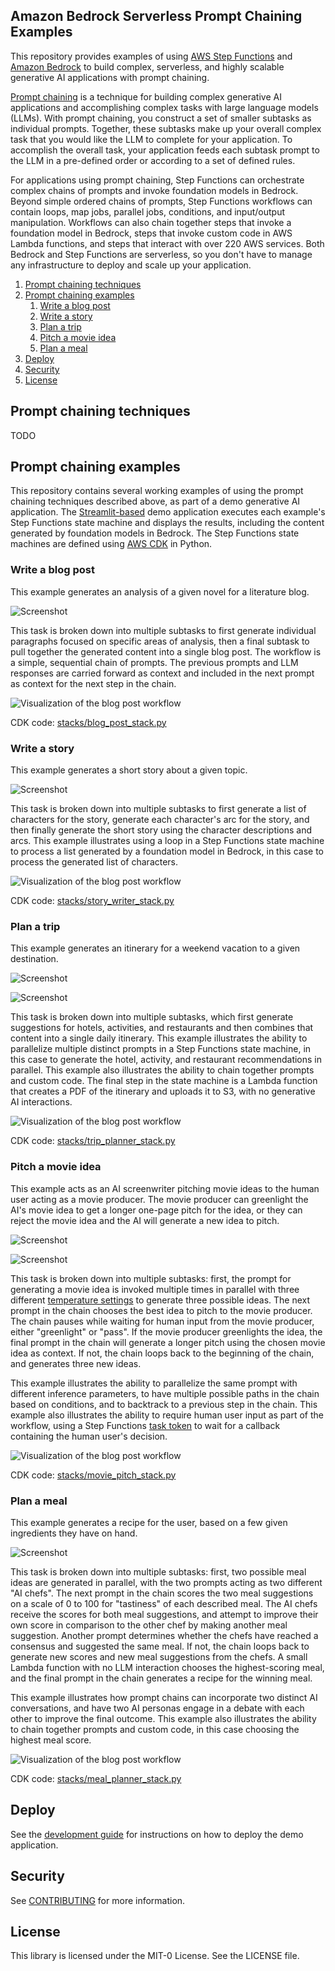 ## Amazon Bedrock Serverless Prompt Chaining Examples

This repository provides examples of using [AWS Step Functions](https://aws.amazon.com/step-functions/)
and [Amazon Bedrock](https://aws.amazon.com/bedrock/) to build complex, serverless, and highly scalable
generative AI applications with prompt chaining.

[Prompt chaining](https://docs.anthropic.com/claude/docs/prompt-chaining) is a technique for
building complex generative AI applications and accomplishing complex tasks with large language models (LLMs).
With prompt chaining, you construct a set of smaller subtasks as individual prompts. Together, these subtasks
make up your overall complex task that you would like the LLM to complete for your application.
To accomplish the overall task, your application feeds each subtask prompt to the LLM in a pre-defined order or
according to a set of defined rules.

For applications using prompt chaining, Step Functions can orchestrate complex chains of prompts and invoke foundation models in Bedrock.
Beyond simple ordered chains of prompts, Step Functions workflows can contain loops, map jobs, parallel jobs,
conditions, and input/output manipulation. Workflows can also chain together steps that invoke a foundation model in Bedrock,
steps that invoke custom code in AWS Lambda functions, and steps that interact with over 220 AWS services.
Both Bedrock and Step Functions are serverless, so you don't have to manage any infrastructure to deploy and scale up your application.

<!-- toc -->

1. [Prompt chaining techniques](#prompt-chaining-techniques)
1. [Prompt chaining examples](#prompt-chaining-examples)
    1. [Write a blog post](#write-a-blog-post)
    1. [Write a story](#write-a-story)
    1. [Plan a trip](#plan-a-trip)
    1. [Pitch a movie idea](#pitch-a-movie-idea)
    1. [Plan a meal](#plan-a-meal)
1. [Deploy](#deploy)
1. [Security](#security)
1. [License](#license)
<!-- tocstop -->

## Prompt chaining techniques

TODO

## Prompt chaining examples

This repository contains several working examples of using the prompt chaining techniques described above,
as part of a demo generative AI application. The [Streamlit-based](https://streamlit.io/) demo application
executes each example's Step Functions state machine and displays the results,
including the content generated by foundation models in Bedrock.
The Step Functions state machines are defined using [AWS CDK](https://aws.amazon.com/cdk/) in Python.

### Write a blog post

This example generates an analysis of a given novel for a literature blog.

![Screenshot](/docs/screenshots/blog_post.png)

This task is broken down into multiple subtasks to first generate individual paragraphs
focused on specific areas of analysis, then a final subtask to pull together the generated
content into a single blog post. The workflow is a simple, sequential chain of prompts.
The previous prompts and LLM responses are carried forward as context and included in
the next prompt as context for the next step in the chain.

![Visualization of the blog post workflow](/webapp/pages/workflow_images/blog_post.png)

CDK code: [stacks/blog_post_stack.py](stacks/blog_post_stack.py)

### Write a story

This example generates a short story about a given topic.

![Screenshot](/docs/screenshots/story_writer.png)

This task is broken down into multiple subtasks to first generate a list of characters for the story,
generate each character's arc for the story, and then finally generate the short story using
the character descriptions and arcs. This example illustrates using a loop in a Step Functions
state machine to process a list generated by a foundation model in Bedrock, in this case to process
the generated list of characters.

![Visualization of the blog post workflow](/webapp/pages/workflow_images/story_writer.png)

CDK code: [stacks/story_writer_stack.py](stacks/story_writer_stack.py)

### Plan a trip

This example generates an itinerary for a weekend vacation to a given destination.

![Screenshot](/docs/screenshots/trip_planner.png)

![Screenshot](/docs/screenshots/trip_planner_itinerary.png)

This task is broken down into multiple subtasks, which first generate suggestions for hotels,
activities, and restaurants and then combines that content into a single daily itinerary.
This example illustrates the ability to parallelize multiple distinct prompts in a Step Functions
state machine, in this case to generate the hotel, activity, and restaurant recommendations in
parallel.
This example also illustrates the ability to chain together prompts and custom code.
The final step in the state machine is a Lambda function that creates a PDF of the itinerary
and uploads it to S3, with no generative AI interactions.

![Visualization of the blog post workflow](/webapp/pages/workflow_images/trip_planner.png)

CDK code: [stacks/trip_planner_stack.py](stacks/trip_planner_stack.py)

### Pitch a movie idea

This example acts as an AI screenwriter pitching movie ideas to the human user acting as a movie producer.
The movie producer can greenlight the AI's movie idea to get a longer one-page pitch for the idea,
or they can reject the movie idea and the AI will generate a new idea to pitch.

![Screenshot](/docs/screenshots/movie_pitch.png)

![Screenshot](/docs/screenshots/movie_pitch_one_pager.png)

This task is broken down into multiple subtasks: first, the prompt for generating a movie idea is invoked
multiple times in parallel with three different
[temperature settings](https://docs.aws.amazon.com/bedrock/latest/userguide/model-parameters.html#text-playground-adjust-random)
to generate three possible ideas. The next prompt in the chain chooses the best idea to pitch to the movie producer.
The chain pauses while waiting for human input from the movie producer, either "greenlight" or "pass".
If the movie producer greenlights the idea, the final prompt in the chain will generate a longer pitch using
the chosen movie idea as context. If not, the chain loops back to the beginning of the chain, and generates three new ideas.

This example illustrates the ability to parallelize the same prompt with different inference parameters,
to have multiple possible paths in the chain based on conditions, and to backtrack to a previous step in the chain.
This example also illustrates the ability to require human user input as part of the workflow, using a Step Functions
[task token](https://docs.aws.amazon.com/step-functions/latest/dg/connect-to-resource.html#connect-wait-token)
to wait for a callback containing the human user's decision.

![Visualization of the blog post workflow](/webapp/pages/workflow_images/movie_pitch.png)

CDK code: [stacks/movie_pitch_stack.py](stacks/movie_pitch_stack.py)

### Plan a meal

This example generates a recipe for the user, based on a few given ingredients they have on hand.

![Screenshot](/docs/screenshots/meal_planner.png)

This task is broken down into multiple subtasks: first, two possible meal ideas are generated in parallel, with
the two prompts acting as two different "AI chefs". The next prompt in the chain scores the two meal suggestions
on a scale of 0 to 100 for "tastiness" of each described meal.
The AI chefs receive the scores for both meal suggestions, and attempt to improve their own score in comparison
to the other chef by making another meal suggestion.
Another prompt determines whether the chefs have reached a consensus and suggested the same meal. If not,
the chain loops back to generate new scores and new meal suggestions from the chefs.
A small Lambda function with no LLM interaction chooses the highest-scoring meal,
and the final prompt in the chain generates a recipe for the winning meal.

This example illustrates how prompt chains can incorporate two distinct AI conversations, and have
two AI personas engage in a debate with each other to improve the final outcome.
This example also illustrates the ability to chain together prompts and custom code, in this case
choosing the highest meal score.

![Visualization of the blog post workflow](/webapp/pages/workflow_images/meal_planner.png)

CDK code: [stacks/meal_planner_stack.py](stacks/meal_planner_stack.py)

## Deploy

See the [development guide](DEVELOP.md) for instructions on how to deploy the demo application.

## Security

See [CONTRIBUTING](CONTRIBUTING.md#security-issue-notifications) for more information.

## License

This library is licensed under the MIT-0 License. See the LICENSE file.

